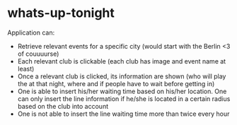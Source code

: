 # whats-up-tonight
Application can: 

- Retrieve relevant events for a specific city (would start with the Berlin <3 of couuuurse)
- Each relevant club is clickable (each club has image and event name at least)
- Once a relevant club is clicked, its information are shown (who will play the at that night, where and if people have to wait before getting in)
- One is able to insert his/her waiting time based on his/her location. One can only insert the line information if he/she is located in a certain radius based on the club into account
 - One is not able to insert the line waiting time more than twice every hour
